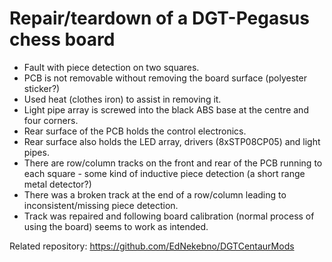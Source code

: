 Repair/teardown of a DGT-Pegasus chess board
===============

* Fault with piece detection on two squares.
* PCB is not removable without removing the board surface (polyester sticker?)
* Used heat (clothes iron) to assist in removing it.
* Light pipe array is screwed into the black ABS base at the centre and four corners.
* Rear surface of the PCB holds the control electronics.
* Rear surface also holds the LED array, drivers (8xSTP08CP05) and light pipes.
* There are row/column tracks on the front and rear of the PCB running to each square - some kind of inductive piece detection (a short range metal detector?)
* There was a broken track at the end of a row/column leading to inconsistent/missing piece detection.
* Track was repaired and following board calibration (normal process of using the board) seems to work as intended.

Related repository:
https://github.com/EdNekebno/DGTCentaurMods
